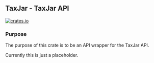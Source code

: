 ## TaxJar - TaxJar API

[![crates.io](https://meritbadge.herokuapp.com/taxjar)](https://crates.io/crates/taxjar)

### Purpose

The purpose of this crate is to be an API wrapper for the TaxJar API.

Currently this is just a placeholder.
